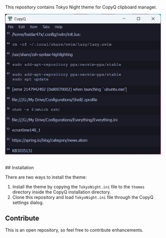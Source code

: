 <br>
This repository contains Tokyo Night theme for CopyQ clipboard manager.
<br>

<p align="center"><img src="./demo.png" alt="Demo screenshot" /></p>

<br>
## Installation

There are two ways to install the theme:

1. Install the theme by copying the `TokyoNight.ini` file to the `themes` directory inside the CopyQ installation directory.
2. Clone this repository and load `TokyoNight.ini` file through the CopyQ settings dialog.

## Contribute

This is an open repository, so feel free to contribute enhancements.

